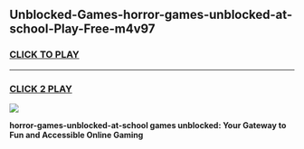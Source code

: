 
## Unblocked-Games-horror-games-unblocked-at-school-Play-Free-m4v97
<h3>
<a href="https://premium76.site?title=horror-games-unblocked-at-school&ref=22A">CLICK TO PLAY</a></h3>
<hr>

<h3>
<a href="https://premium76.site?title=horror-games-unblocked-at-school&ref=22A">CLICK 2 PLAY</a>
  
</h3>

<a href="https://premium76.site?title=horror-games-unblocked-at-school&ref=22A"><img src="https://clearcache.store/games.png"></a>


**horror-games-unblocked-at-school games unblocked: Your Gateway to Fun and Accessible Online Gaming**
